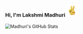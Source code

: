 ### Hi, I'm Lakshmi Madhuri <img src="https://github.com/Madhuri97/Madhuri97/blob/main/peace.gif" width="40px" padding-top="10px">

<img align="center" src="https://github-readme-stats.vercel.app/api?username=Madhuri97&show_icons=true&line_height=27&count_private=true&title_color=ffffff&text_color=c9cacc&icon_color=2bbc8a&bg_color=1d1f21" alt="Madhuri's GitHub Stats" />
<!--
**Madhuri97/Madhuri97** is a ✨ _special_ ✨ repository because its `README.md` (this file) appears on your GitHub profile.

Here are some ideas to get you started:

- 🌱 I’m currently learning ...
- 👯 I’m looking to collaborate on ...
- 🤔 I’m looking for help with ...
- 💬 Ask me about ...
- 📫 How to reach me: ...
- ⚡ Fun fact: ...
-->

🔭 I’m currently working on project called Movies Data Visualization Dashboard

😄 Pronouns: Madhuri, people who know me well will call me Maddie
